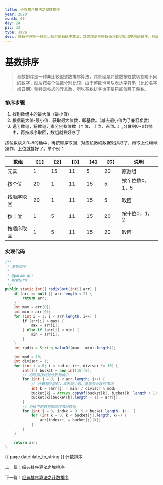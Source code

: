 ```yaml
---
title: 经典排序算法之基数排序
year: 2020
month: 09
day: 24
pic: 33
type: Java
desc: 基数排序是一种非比较型整数排序算法，其原理是将整数按位数切割成不同的数字，然后按每个位数分别比较。由于整数也可以表达字符串（比如名字或日期）和特定格式的浮点数。...
---
```


# 基数排序

> 基数排序是一种非比较型整数排序算法，其原理是将整数按位数切割成不同的数字，然后按每个位数分别比较。由于整数也可以表达字符串（比如名字或日期）和特定格式的浮点数，所以基数排序也不是只能使用于整数。

### 排序步骤

1. 找到数组中的最大值（最小值）
2. 根据最大值-最小值，获取最大位数，即基数。（减去最小值为了兼容负数）
3. 遍历数组，将数组元素分别按位数（个位、十位、百位...）,分散到0~9的桶中，再按顺序取回，数组就排好序了

按位数放入0~9的桶中，再按顺序取回，对应位数的数据就排好了。再取上位继续操作，上位就排好了。举个例：

数组 | 【1】 | 【2】 | 【3】 | 【4】 | 【5】| 说明
---|---|---|---|---|---|---
元素 | 1 | 15 | 11 | 5 | 20 | 原数组
按个位 | 20 | 1 | 11 | 15 | 5 | 按个位数0，1，5
按顺序取回 | 20 | 1 | 11 | 15 | 5 | 取回
按十位 | 1 | 5 | 11 | 15 | 20 | 按十位0，1，2
按顺序取回 | 1 | 5 | 11 | 15 | 20 |取回

### 实现代码

```java
/**
 * 基数排序
 * 
 * @param arr
 * @return
 */
public static int[] radixSort(int[] arr) {
    if (arr == null || arr.length < 2) {
        return arr;
    }
    int max = arr[0];
    int min = arr[0];
    for (int i = 1; i < arr.length; i++) {
        if (arr[i] > max) {
            max = arr[i];
        } else if (arr[i] < min) {
            min = arr[i];
        }
    }
    int radix = String.valueOf(max - min).length();

    int mod = 10;
    int divisor = 1;
    for (int i = 0; i < radix; i++, divisor *= 10) {
        int[][] bucket = new int[10][0];
        // 将数据按规则分散到桶中
        for (int j = 0; j < arr.length; j++) {
            // 计算桶位置时，减去最小数，兼容有负数的情况
            int k = (arr[j] - min) / divisor % mod;
            bucket[k] = Arrays.copyOf(bucket[k], bucket[k].length + 1);
            bucket[k][bucket[k].length - 1] = arr[j];
        }
        // 将桶中的数据按顺序放回数组
        for (int j = 0, index = 0; j < bucket.length; j++) {
            for (int k = 0; k < bucket[j].length; k++) {
                arr[index++] = bucket[j][k];
            }
        }
    }

    return arr;
}
```

{{ page.date|date_to_string }}
计数排序
<p>上一篇：<a href="https://mr-lanlin.github.io/2020/09/23/经典排序算法之堆排序.html">经典排序算法之堆排序</a></p>

<p>下一篇：<a href="https://mr-lanlin.github.io/2020/09/25/经典排序算法之计数排序.html">经典排序算法之计数排序</a></p>